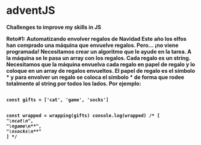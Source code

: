 # adventJS
<strong>Challenges to improve my skills in JS<strong>

Reto#1: Automatizando envolver regalos de Navidad
Este año los elfos han comprado una máquina que envuelve regalos. Pero… ¡no viene programada! Necesitamos crear un algoritmo que le ayude en la tarea.
A la máquina se le pasa un array con los regalos. Cada regalo es un string. Necesitamos que la máquina envuelva cada regalo en papel de regalo y lo coloque en un array de regalos envueltos.
El papel de regalo es el símbolo * y para envolver un regalo se coloca el símbolo * de forma que rodee totalmente al string por todos los lados. Por ejemplo:

<code>
const gifts = ['cat', 'game', 'socks']
  
const wrapped = wrapping(gifts)
console.log(wrapped)
/* [
  "*****\n*cat*\n*****",
  "******\n*game*\n******",
  "*******\n*socks*\n*******"
] */
</code>
